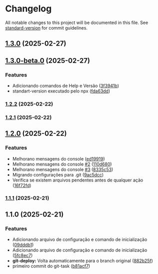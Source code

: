 # Changelog

All notable changes to this project will be documented in this file. See [standard-version](https://github.com/conventional-changelog/standard-version) for commit guidelines.

## [1.3.0](https://github.com/tihhgoncalves/rocket-git-task/compare/v1.3.0-beta.0...v1.3.0) (2025-02-27)

## [1.3.0-beta.0](https://github.com/tihhgoncalves/rocket-git-task/compare/v1.2.2...v1.3.0-beta.0) (2025-02-27)


### Features

* Adicionando comandos de Help e Versão ([3f3941b](https://github.com/tihhgoncalves/rocket-git-task/commit/3f3941ba08aef80c960f6065a76eb4795f37bac9))
* standart-version executado pelo npx ([fda63dd](https://github.com/tihhgoncalves/rocket-git-task/commit/fda63dd974567d72dc68cb4922dccbf2c96170b6))

### [1.2.2](https://github.com/tihhgoncalves/rocket-git-task/compare/v1.2.1...v1.2.2) (2025-02-22)

### [1.2.1](https://github.com/tihhgoncalves/rocket-git-task/compare/v1.2.0...v1.2.1) (2025-02-22)

## [1.2.0](https://github.com/tihhgoncalves/rocket-git-task/compare/v1.1.1...v1.2.0) (2025-02-22)


### Features

* Melhorano mensagens do console ([ed19919](https://github.com/tihhgoncalves/rocket-git-task/commit/ed19919cae6f3816a46471840d9631dce4965354))
* Melhorano mensagens do console [#2](https://github.com/tihhgoncalves/rocket-git-task/issues/2) ([110d680](https://github.com/tihhgoncalves/rocket-git-task/commit/110d680fbaa0dc48bbbcc17f196cb90a27bdbbf5))
* Melhorano mensagens do console [#3](https://github.com/tihhgoncalves/rocket-git-task/issues/3) ([8335c53](https://github.com/tihhgoncalves/rocket-git-task/commit/8335c536025c4f3ebec5bf22cdd73e5558ff4024))
* Migrando configurações para .git ([9ac5dcc](https://github.com/tihhgoncalves/rocket-git-task/commit/9ac5dcc224ae8e1dbfe71ac8d14571c482f1ce9b))
* Verifica se existem arquivos pendentes antes de qualquer ação ([16f72fd](https://github.com/tihhgoncalves/rocket-git-task/commit/16f72fdb0270a3a12b1f58c92146c06ed1852286))

### [1.1.1](https://github.com/tihhgoncalves/rocket-git-task/compare/v1.1.0...v1.1.1) (2025-02-21)

## 1.1.0 (2025-02-21)


### Features

* Adicionando arquivo de configuração e comando de inicialização ([09dddb1](https://github.com/tihhgoncalves/rocket-git-task/commit/09dddb1784f4cc94186d340d7a9cc85c20767a32))
* Adicionando arquivo de configuração e comando de inicialização ([5fc8ec7](https://github.com/tihhgoncalves/rocket-git-task/commit/5fc8ec7ea7ebe5ad868b5b094518dd3b962bc570))
* **git-deploy:** Volta automaticamente para o branch original ([882b25f](https://github.com/tihhgoncalves/rocket-git-task/commit/882b25fc8e37e71d4de34c5793c50e4fbf06f873))
* primeiro commit do git-task ([b81acf7](https://github.com/tihhgoncalves/rocket-git-task/commit/b81acf70f82bf62f198e21fbc05bd66a2794f36f))
